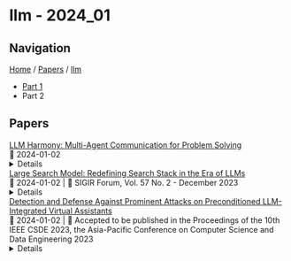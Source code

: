 # llm - 2024_01

## Navigation

[Home](https://arxcompass.github.io) / [Papers](https://arxcompass.github.io/papers) / [llm](https://arxcompass.github.io/papers/llm)

- [Part 1](papers_1.md)
- Part 2

## Papers

<div class="paper-card">
    <div class="paper-title"><a href="http://arxiv.org/abs/2401.01312v1">LLM Harmony: Multi-Agent Communication for Problem Solving</a></div>
    <div class="paper-meta">
      📅 2024-01-02
    </div>
    <details class="paper-abstract">
      Large Language Models (LLMs) have revolutionized Natural Language Processing but exhibit limitations, particularly in autonomously addressing novel challenges such as reasoning and problem-solving. Traditional techniques like chain-of-thought prompting necessitate explicit human guidance. This paper introduces a novel multi-agent communication framework, inspired by the CAMEL model, to enhance LLMs' autonomous problem-solving capabilities. The framework employs multiple LLM agents, each with a distinct persona, engaged in role-playing communication, offering a nuanced and adaptable approach to diverse problem scenarios. Extensive experimentation demonstrates the framework's superior performance and adaptability, providing valuable insights into the collaborative potential of multiple agents in overcoming the limitations of individual models.
    </details>
</div>
<div class="paper-card">
    <div class="paper-title"><a href="http://arxiv.org/abs/2310.14587v2">Large Search Model: Redefining Search Stack in the Era of LLMs</a></div>
    <div class="paper-meta">
      📅 2024-01-02
      | 💬 SIGIR Forum, Vol. 57 No. 2 - December 2023
    </div>
    <details class="paper-abstract">
      Modern search engines are built on a stack of different components, including query understanding, retrieval, multi-stage ranking, and question answering, among others. These components are often optimized and deployed independently. In this paper, we introduce a novel conceptual framework called large search model, which redefines the conventional search stack by unifying search tasks with one large language model (LLM). All tasks are formulated as autoregressive text generation problems, allowing for the customization of tasks through the use of natural language prompts. This proposed framework capitalizes on the strong language understanding and reasoning capabilities of LLMs, offering the potential to enhance search result quality while simultaneously simplifying the existing cumbersome search stack. To substantiate the feasibility of this framework, we present a series of proof-of-concept experiments and discuss the potential challenges associated with implementing this approach within real-world search systems.
    </details>
</div>
<div class="paper-card">
    <div class="paper-title"><a href="http://arxiv.org/abs/2401.00994v1">Detection and Defense Against Prominent Attacks on Preconditioned LLM-Integrated Virtual Assistants</a></div>
    <div class="paper-meta">
      📅 2024-01-02
      | 💬 Accepted to be published in the Proceedings of the 10th IEEE CSDE 2023, the Asia-Pacific Conference on Computer Science and Data Engineering 2023
    </div>
    <details class="paper-abstract">
      The emergence of LLM (Large Language Model) integrated virtual assistants has brought about a rapid transformation in communication dynamics. During virtual assistant development, some developers prefer to leverage the system message, also known as an initial prompt or custom prompt, for preconditioning purposes. However, it is important to recognize that an excessive reliance on this functionality raises the risk of manipulation by malicious actors who can exploit it with carefully crafted prompts. Such malicious manipulation poses a significant threat, potentially compromising the accuracy and reliability of the virtual assistant's responses. Consequently, safeguarding the virtual assistants with detection and defense mechanisms becomes of paramount importance to ensure their safety and integrity. In this study, we explored three detection and defense mechanisms aimed at countering attacks that target the system message. These mechanisms include inserting a reference key, utilizing an LLM evaluator, and implementing a Self-Reminder. To showcase the efficacy of these mechanisms, they were tested against prominent attack techniques. Our findings demonstrate that the investigated mechanisms are capable of accurately identifying and counteracting the attacks. The effectiveness of these mechanisms underscores their potential in safeguarding the integrity and reliability of virtual assistants, reinforcing the importance of their implementation in real-world scenarios. By prioritizing the security of virtual assistants, organizations can maintain user trust, preserve the integrity of the application, and uphold the high standards expected in this era of transformative technologies.
    </details>
</div>
